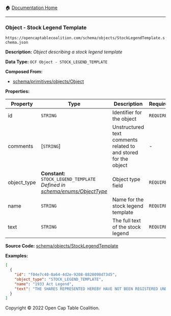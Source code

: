 :house: [Documentation Home](../../../)

---

### Object - Stock Legend Template

`https://opencaptablecoalition.com/schema/objects/StockLegendTemplate.schema.json`

**Description:** _Object describing a stock legend template_

**Data Type:** `OCF Object - STOCK_LEGEND_TEMPLATE`

**Composed From:**

- [schema/primitives/objects/Object](../../../../schema/primitives/objects/Object.md)

**Properties:**

| Property    | Type                                                                                                                  | Description                                                     | Required   |
| ----------- | --------------------------------------------------------------------------------------------------------------------- | --------------------------------------------------------------- | ---------- |
| id          | `STRING`                                                                                                              | Identifier for the object                                       | `REQUIRED` |
| comments    | [`STRING`]                                                                                                            | Unstructured text comments related to and stored for the object | -          |
| object_type | **Constant:** `STOCK_LEGEND_TEMPLATE`</br>_Defined in [schema/enums/ObjectType](../../../schema/enums/ObjectType.md)_ | Object type field                                               | `REQUIRED` |
| name        | `STRING`                                                                                                              | Name for the stock legend template                              | `REQUIRED` |
| text        | `STRING`                                                                                                              | The full text of the stock legend                               | `REQUIRED` |

**Source Code:** [schema/objects/StockLegendTemplate](../../../schema/objects/StockLegendTemplate.schema.json)

**Examples:**

```json
[
  {
    "id": "f04e7c40-0a64-4d2e-9208-8828098d73d5",
    "object_type": "STOCK_LEGEND_TEMPLATE",
    "name": "1933 Act Legend",
    "text": "THE SHARES REPRESENTED HEREBY HAVE NOT BEEN REGISTERED UNDER THE SECURITIES ACT OF 1933, AND HAVE BEEN ACQUIRED FOR INVESTMENT AND NOT WITH A VIEW TO, OR IN CONNECTION WITH, THE SALE OR DISTRIBUTION THEREOF. NO SUCH TRANSFER MAY BE EFFECTED WITHOUT AN EFFECTIVE REGISTRATION STATEMENT RELATED THERETO OR AN OPINION OF COUNSEL IN A FORM SATISFACTORY TO THE COMPANY THAT SUCH REGISTRATION IS NOT REQUIRED UNDER THE SECURITIES ACT OF 1933."
  }
]
```

Copyright © 2022 Open Cap Table Coalition.
